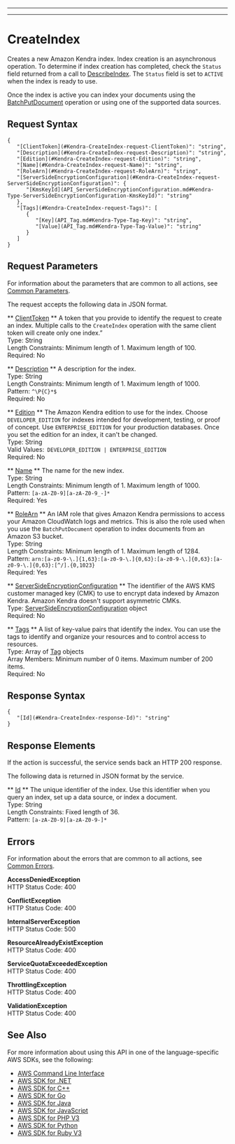 --------

--------

# CreateIndex<a name="API_CreateIndex"></a>

Creates a new Amazon Kendra index\. Index creation is an asynchronous operation\. To determine if index creation has completed, check the `Status` field returned from a call to [DescribeIndex](API_DescribeIndex.md)\. The `Status` field is set to `ACTIVE` when the index is ready to use\.

Once the index is active you can index your documents using the [BatchPutDocument](API_BatchPutDocument.md) operation or using one of the supported data sources\. 

## Request Syntax<a name="API_CreateIndex_RequestSyntax"></a>

```
{
   "[ClientToken](#Kendra-CreateIndex-request-ClientToken)": "string",
   "[Description](#Kendra-CreateIndex-request-Description)": "string",
   "[Edition](#Kendra-CreateIndex-request-Edition)": "string",
   "[Name](#Kendra-CreateIndex-request-Name)": "string",
   "[RoleArn](#Kendra-CreateIndex-request-RoleArn)": "string",
   "[ServerSideEncryptionConfiguration](#Kendra-CreateIndex-request-ServerSideEncryptionConfiguration)": { 
      "[KmsKeyId](API_ServerSideEncryptionConfiguration.md#Kendra-Type-ServerSideEncryptionConfiguration-KmsKeyId)": "string"
   },
   "[Tags](#Kendra-CreateIndex-request-Tags)": [ 
      { 
         "[Key](API_Tag.md#Kendra-Type-Tag-Key)": "string",
         "[Value](API_Tag.md#Kendra-Type-Tag-Value)": "string"
      }
   ]
}
```

## Request Parameters<a name="API_CreateIndex_RequestParameters"></a>

For information about the parameters that are common to all actions, see [Common Parameters](CommonParameters.md)\.

The request accepts the following data in JSON format\.

 ** [ClientToken](#API_CreateIndex_RequestSyntax) **   <a name="Kendra-CreateIndex-request-ClientToken"></a>
A token that you provide to identify the request to create an index\. Multiple calls to the `CreateIndex` operation with the same client token will create only one index\.”  
Type: String  
Length Constraints: Minimum length of 1\. Maximum length of 100\.  
Required: No

 ** [Description](#API_CreateIndex_RequestSyntax) **   <a name="Kendra-CreateIndex-request-Description"></a>
A description for the index\.  
Type: String  
Length Constraints: Minimum length of 1\. Maximum length of 1000\.  
Pattern: `^\P{C}*$`   
Required: No

 ** [Edition](#API_CreateIndex_RequestSyntax) **   <a name="Kendra-CreateIndex-request-Edition"></a>
The Amazon Kendra edition to use for the index\. Choose `DEVELOPER_EDITION` for indexes intended for development, testing, or proof of concept\. Use `ENTERPRISE_EDITION` for your production databases\. Once you set the edition for an index, it can't be changed\.   
Type: String  
Valid Values:` DEVELOPER_EDITION | ENTERPRISE_EDITION`   
Required: No

 ** [Name](#API_CreateIndex_RequestSyntax) **   <a name="Kendra-CreateIndex-request-Name"></a>
The name for the new index\.  
Type: String  
Length Constraints: Minimum length of 1\. Maximum length of 1000\.  
Pattern: `[a-zA-Z0-9][a-zA-Z0-9_-]*`   
Required: Yes

 ** [RoleArn](#API_CreateIndex_RequestSyntax) **   <a name="Kendra-CreateIndex-request-RoleArn"></a>
An IAM role that gives Amazon Kendra permissions to access your Amazon CloudWatch logs and metrics\. This is also the role used when you use the `BatchPutDocument` operation to index documents from an Amazon S3 bucket\.  
Type: String  
Length Constraints: Minimum length of 1\. Maximum length of 1284\.  
Pattern: `arn:[a-z0-9-\.]{1,63}:[a-z0-9-\.]{0,63}:[a-z0-9-\.]{0,63}:[a-z0-9-\.]{0,63}:[^/].{0,1023}`   
Required: Yes

 ** [ServerSideEncryptionConfiguration](#API_CreateIndex_RequestSyntax) **   <a name="Kendra-CreateIndex-request-ServerSideEncryptionConfiguration"></a>
The identifier of the AWS KMS customer managed key \(CMK\) to use to encrypt data indexed by Amazon Kendra\. Amazon Kendra doesn't support asymmetric CMKs\.  
Type: [ServerSideEncryptionConfiguration](API_ServerSideEncryptionConfiguration.md) object  
Required: No

 ** [Tags](#API_CreateIndex_RequestSyntax) **   <a name="Kendra-CreateIndex-request-Tags"></a>
A list of key\-value pairs that identify the index\. You can use the tags to identify and organize your resources and to control access to resources\.  
Type: Array of [Tag](API_Tag.md) objects  
Array Members: Minimum number of 0 items\. Maximum number of 200 items\.  
Required: No

## Response Syntax<a name="API_CreateIndex_ResponseSyntax"></a>

```
{
   "[Id](#Kendra-CreateIndex-response-Id)": "string"
}
```

## Response Elements<a name="API_CreateIndex_ResponseElements"></a>

If the action is successful, the service sends back an HTTP 200 response\.

The following data is returned in JSON format by the service\.

 ** [Id](#API_CreateIndex_ResponseSyntax) **   <a name="Kendra-CreateIndex-response-Id"></a>
The unique identifier of the index\. Use this identifier when you query an index, set up a data source, or index a document\.  
Type: String  
Length Constraints: Fixed length of 36\.  
Pattern: `[a-zA-Z0-9][a-zA-Z0-9-]*` 

## Errors<a name="API_CreateIndex_Errors"></a>

For information about the errors that are common to all actions, see [Common Errors](CommonErrors.md)\.

 **AccessDeniedException**   
HTTP Status Code: 400

 **ConflictException**   
HTTP Status Code: 400

 **InternalServerException**   
HTTP Status Code: 500

 **ResourceAlreadyExistException**   
HTTP Status Code: 400

 **ServiceQuotaExceededException**   
HTTP Status Code: 400

 **ThrottlingException**   
HTTP Status Code: 400

 **ValidationException**   
HTTP Status Code: 400

## See Also<a name="API_CreateIndex_SeeAlso"></a>

For more information about using this API in one of the language\-specific AWS SDKs, see the following:
+  [AWS Command Line Interface](https://docs.aws.amazon.com/goto/aws-cli/kendra-2019-02-03/CreateIndex) 
+  [AWS SDK for \.NET](https://docs.aws.amazon.com/goto/DotNetSDKV3/kendra-2019-02-03/CreateIndex) 
+  [AWS SDK for C\+\+](https://docs.aws.amazon.com/goto/SdkForCpp/kendra-2019-02-03/CreateIndex) 
+  [AWS SDK for Go](https://docs.aws.amazon.com/goto/SdkForGoV1/kendra-2019-02-03/CreateIndex) 
+  [AWS SDK for Java](https://docs.aws.amazon.com/goto/SdkForJava/kendra-2019-02-03/CreateIndex) 
+  [AWS SDK for JavaScript](https://docs.aws.amazon.com/goto/AWSJavaScriptSDK/kendra-2019-02-03/CreateIndex) 
+  [AWS SDK for PHP V3](https://docs.aws.amazon.com/goto/SdkForPHPV3/kendra-2019-02-03/CreateIndex) 
+  [AWS SDK for Python](https://docs.aws.amazon.com/goto/boto3/kendra-2019-02-03/CreateIndex) 
+  [AWS SDK for Ruby V3](https://docs.aws.amazon.com/goto/SdkForRubyV3/kendra-2019-02-03/CreateIndex) 